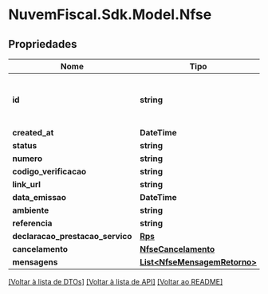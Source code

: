# NuvemFiscal.Sdk.Model.Nfse

## Propriedades

Nome | Tipo | Descrição | Comentários
------------ | ------------- | ------------- | -------------
**id** | **string** | ID único da nota gerado automaticamente pela Nuvem Fiscal. | [optional] 
**created_at** | **DateTime** |  | [optional] 
**status** | **string** |  | [optional] 
**numero** | **string** |  | [optional] 
**codigo_verificacao** | **string** |  | [optional] 
**link_url** | **string** |  | [optional] 
**data_emissao** | **DateTime** |  | [optional] 
**ambiente** | **string** |  | [optional] 
**referencia** | **string** |  | [optional] 
**declaracao_prestacao_servico** | [**Rps**](Rps.md) |  | [optional] 
**cancelamento** | [**NfseCancelamento**](NfseCancelamento.md) |  | [optional] 
**mensagens** | [**List&lt;NfseMensagemRetorno&gt;**](NfseMensagemRetorno.md) |  | [optional] 

[[Voltar à lista de DTOs]](../README.md#documentation-for-models) [[Voltar à lista de API]](../README.md#documentation-for-api-endpoints) [[Voltar ao README]](../README.md)

